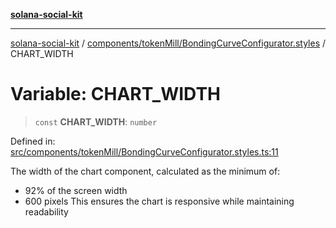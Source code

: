 [**solana-social-kit**](../../../../README.md)

***

[solana-social-kit](../../../../README.md) / [components/tokenMill/BondingCurveConfigurator.styles](../README.md) / CHART\_WIDTH

# Variable: CHART\_WIDTH

> `const` **CHART\_WIDTH**: `number`

Defined in: [src/components/tokenMill/BondingCurveConfigurator.styles.ts:11](https://github.com/SendArcade/solana-social-starter/blob/03568260ca96ed63f77049843c721de1cb011893/src/components/tokenMill/BondingCurveConfigurator.styles.ts#L11)

The width of the chart component, calculated as the minimum of:
- 92% of the screen width
- 600 pixels
This ensures the chart is responsive while maintaining readability

